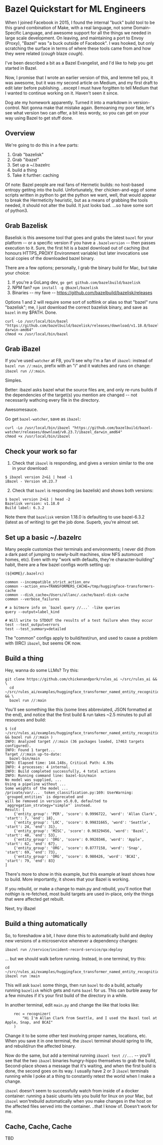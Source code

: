 # Bazel Quickstart for ML Engineers

When I joined Facebook in 2015, I found the internal "buck" build tool to be this grand combination
of Make, with a real language, not some Domain-Specific Language, and awesome support for all the
things we needed in large scale development.  On leaving, and maintaining a port to Envoy (Proxy),
"Bazel" was "a buck outside of Facebook".  I was hooked, but only scratching the surface in terms
of where these tools came from and how they were related (*cough* blaze *cough*).

I've been described a bit as a Bazel Evangelist, and I'd like to help you get started in Bazel.

Now, I promise that I wrote an earlier version of this, and lemme tell you, it was awesome, but it
was my second article on Medium, and my first draft to edit later before publishing.  ..except I
must have forgitten to tell Medium that I wanted to continue working on it.  Haven't seen it since.

Dog ate my homework apparently. Turned it into a markdown in version-control.  Not gonna make that
mistake again.  Bemoaning my poor fate, let's see what version two can offer, a bit less wordy, so
you can get on your way using Bazel to get stuff done.

## Overview

We're going to do this in a few parts:

1. Grab "bazelisk"
2. Grab "ibazel"
3. Set up a ~/.bazelrc
4. build a thing
5. Take it further: caching

Of note: Bazel people are real fans of Hermetic builds: no host-based entropy getitng into the
build.  Unfortunately, ther chicken-and-egg of some scripts written in python to get the python we
want, well, that would appear to break the Hermeticity heuristic, but as a means of grabbing the
tools needed, it should not alter the build.  It just looks bad.  ...so have some sort of python3.

## Grab Bazelisk

Baselisk is this awesome tool that goes and grabs the latest `bazel` for your platform -- or a
specific version if you have a `.bazelversion` -- then passes execution to it.  Sure, the first hit
is a bazel download out of caching (but honours HTTPS_PROXY Environment variable) but later
invocations use local copies of the downloaded bazel binary.

There are a few options; personally, I grab the binary build for Mac, but take your choice:

1. If you're a GoLang dev, `go get github.com/bazelbuild/bazelisk`
2. NPM fan? `npm install -g @bazel/bazelisk`
3. Binaries -- my fave -- https://github.com/bazelbuild/bazelisk/releases

Options 1 and 2 will require some sort of softlink or alias so that "bazel" runs "bazelisk"; me, I
just download the correct bazelisk binary, and save as `bazel` in my $PATH.  Done.

```
curl -Lo /usr/local/bin/bazel "https://github.com/bazelbuild/bazelisk/releases/download/v1.18.0/bazelisk-darwin-amd64"
chmod +x /usr/local/bin/bazel
```

## Grab iBazel

If you've used `watcher` at FB, you'll see why I'm a fan of `ibazel`:  instead of
`bazel run //:main`, prefix with an "i" and it watches and runs on change: `ibazel run //:main`.

Simples.

Better: ibazel asks bazel what the source files are, and only re-runs builds if the dependencies of
the target(s) you mention are changed -- not necessarily wathcing every file in the directory.

Awesomesauce.

Go get `bazel-watcher`, save as `ibazel`:

```
curl -Lo /usr/local/bin/ibazel "https://github.com/bazelbuild/bazel-watcher/releases/download/v0.23.7/ibazel_darwin_amd64"
chmod +x /usr/local/bin/ibazel
```

## Check your work so far

1. Check that `ibazel` is responding, and gives a version similar to the one in your download:
```
$ ibazel version 2>&1 | head -1
iBazel - Version v0.23.7
```

2. Check that `bazel` is responding (as bazelisk) and shows both versions:
```
$ bazel version 2>&1 | head -2
Bazelisk version: v1.18.0
Build label: 6.3.2
```
Note there that `bazelisk` version 1.18.0 is defaulting to use bazel-6.3.2 (latest as of writing)
to get the job done.  Superb, you're almost set.

## Set up a basic ~/.bazelrc

Many people customize their terminals and environments; I never did (from a dark past of jumping to
newly-built machines, slow NFS automount homes, etc).  Even with my "work with defaults, they're
character-building" habit, there are a few bazel configs worth setting up:

`(${HOME}/.bazelrc)`
```
common --incompatible_strict_action_env
common --action_env=TRANSFORMERS_CACHE=/tmp/huggingface-transformers-cache
common --disk_cache=/Users/allanc/.cache/bazel-disk-cache
common --verbose_failures

# a bitmore info on `bazel query //...` -like queries
query --output=label_kind

# Will write to STDOUT the results of a test failure when they occur
test --test_output=errors
test --test_summary=detailed
```
The "common" configs apply to build/test/run, and used to cause a problem with (IIRC) `ibazel`, but
seems OK now.

## Build a thing

Hey, wanna do some LLMs?  Try this:

```
git clone https://github.com/chickenandpork/rules_ai ~/src/rules_ai && \
  cd ~/src/rules_ai/examples/huggingface_transformer_named_entity_recognition && \
  bazel run //:main
```

You'll see something like this (some lines abbreviated, JSON formatted at the end), and notice that
the first build & run takes ~2.5 minutes to pull all resources and build:

```
$ (cd ~/src/rules_ai/examples/huggingface_transformer_named_entity_recognition && bazel run //:main )
INFO: Analyzed target //:main (36 packages loaded, 17463 targets configured).
INFO: Found 1 target...
Target //:main up-to-date:
  bazel-bin/main
INFO: Elapsed time: 144.148s, Critical Path: 4.59s
INFO: 4 processes: 4 internal.
INFO: Build completed successfully, 4 total actions
INFO: Running command line: bazel-bin/main
No model was supplied, ...
Using a pipeline without ...
Some weights of the model ...
/private/var/...  token_classification.py:169: UserWarning: `grouped_entities` is deprecated and
will be removed in version v5.0.0, defaulted to `aggregation_strategy="simple"` instead.
Result: [
    {'entity_group': 'PER', 'score': 0.9996722, 'word': 'Allan Clark', 'start': 7, 'end': 18},
    {'entity_group': 'LOC', 'score': 0.99831665, 'word': 'Seattle', 'start': 24, 'end': 31},
    {'entity_group': 'MISC', 'score': 0.90329456, 'word': 'Bazel', 'start': 48, 'end': 53},
    {'entity_group': 'ORG', 'score': 0.9920346, 'word': 'Apple', 'start': 62, 'end': 67},
    {'entity_group': 'ORG', 'score': 0.8777158, 'word': 'Snap', 'start': 69, 'end': 73},
    {'entity_group': 'ORG', 'score': 0.980426, 'word': 'BCAI', 'start': 79, 'end': 83}
]
```

There's more to show in this example, but this example at least shows how to build.  More
importantly, it shows that your Bazel is working.

If you rebuild, or make a change to main.py and rebuild, you'll notice that nothign is re-fetched,
most build targets are used in-place, only the things that were affected get rebuilt.

Next, try iBazel

## Build a thing automatically

So, to foreshadow a bit, I *have* done this to automatically build and deploy new versions of a
microservice whenever a dependency changes:

```
ibazel run //service/incident-record-service/qa:deploy
```

... but we should walk before running.  Instead, in one terminal, try this:
```
cd ~/src/rules_ai/examples/huggingface_transformer_named_entity_recognition
ibazel run :main
```

This will ask `bazel` some things, then run `bazel` to do a build, actually running `bazelisk`
which gets and runs `bazel` for us.  This can burble away for a few minutes if it's your first
build of the directory in a while.

In another terminal, edit `main.py` and change the like that looks like:
```
    rec = recognizer(
        "Hi I'm Allan Clark from Seattle, and I used the Bazel tool at Apple, Snap, and BCAI"
    )
```

Change it to be some other test involving proper names, locations, etc.  When you save it in one
terminal, the `ibazel` terminal should spring to life, and rebuild/run the affected binary.

Now do the same, but add a terminal running `ibazel test //...` -- you'll see that the two `ibazel`
binaries hungry-hippo themselves to grab the build, Second-place shows a message that it's waiting,
and when the first build is done, the second goes on its way.  I usually have 2 or 3 `ibazel`
terminals running while I poke at a thing to constantly retest the world when I make a change.

`ibazel` doesn't seem to successfully watch from inside of a docker container: running a basic
ubuntu lets you build for linux on your Mac, but `ibazel` won'trebuild automatically when you make
changes in the host on the affected files served into the container.  ..that I know of.  Doesn't
work for me.

## Cache, Cache, Cache

TBD
